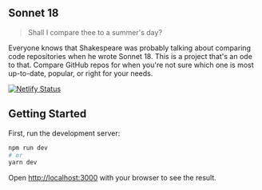 ## Sonnet 18

> Shall I compare thee to a summer's day?

Everyone knows that Shakespeare was probably talking about comparing code repositories when he wrote Sonnet 18. This is a project that's an ode to that. Compare GitHub repos for when you're not sure which one is most up-to-date, popular, or right for your needs.

[![Netlify Status](https://api.netlify.com/api/v1/badges/314ac441-825a-4578-ab80-881bd050e821/deploy-status)](https://app.netlify.com/sites/sonnet-18/deploys)

## Getting Started

First, run the development server:

```bash
npm run dev
# or
yarn dev
```

Open [http://localhost:3000](http://localhost:3000) with your browser to see the result.
